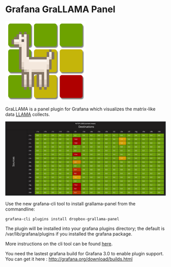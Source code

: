 # Grafana GraLLAMA Panel

![logo-large](src/img/grallama-logo-large.png)

GraLLAMA is a panel plugin for Grafana which visualizes the matrix-like data
[LLAMA](https://github.com/dropbox/llama) collects.

![example1](src/img/grallama-example.png)


Use the new grafana-cli tool to install grallama-panel from the commandline:

```
grafana-cli plugins install dropbox-grallama-panel
```

The plugin will be installed into your grafana plugins directory; the default is /var/lib/grafana/plugins if you installed the grafana package.

More instructions on the cli tool can be found [here](http://docs.grafana.org/v3.0/plugins/installation/).

You need the lastest grafana build for Grafana 3.0 to enable plugin support. You can get it here : http://grafana.org/download/builds.html
